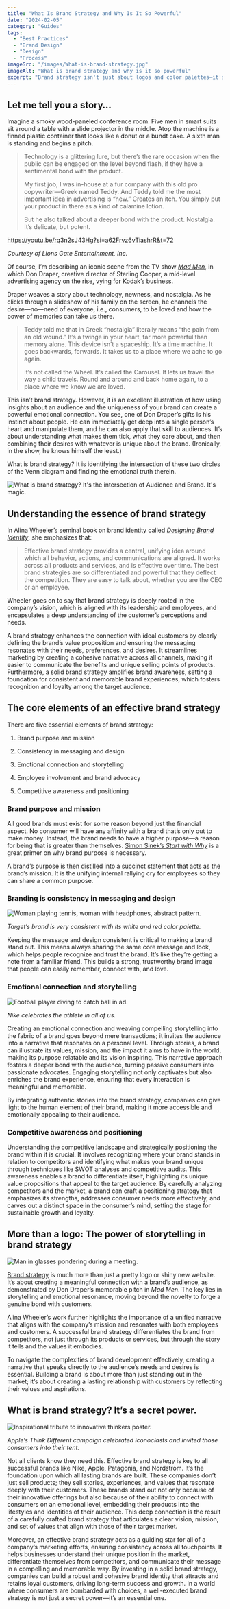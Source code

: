 ```yaml
---
title: "What Is Brand Strategy and Why Is It So Powerful"
date: "2024-02-05"
category: "Guides"
tags:
  - "Best Practices"
  - "Brand Design"
  - "Design"
  - "Process"
imageSrc: "/images/What-is-brand-strategy.jpg"
imageAlt: "What is brand strategy and why is it so powerful"
excerpt: "Brand strategy isn't just about logos and color palettes—it's about finding the sweet spot between what your audience wants and what makes your brand unique. When you nail this intersection, you create something truly magical: an emotional connection that transforms casual customers into devoted fans. Let me show you how it works."
---
```


## Let me tell you a story…

Imagine a smoky wood-paneled conference room. Five men in smart suits sit around a table with a slide projector in the middle. Atop the machine is a finned plastic container that looks like a donut or a bundt cake. A sixth man is standing and begins a pitch.

> Technology is a glittering lure, but there’s the rare occasion when the public can be engaged on the level beyond flash, if they have a sentimental bond with the product.
> 
> My first job, I was in-house at a fur company with this old pro copywriter—Greek named Teddy. And Teddy told me the most important idea in advertising is “new.” Creates an itch. You simply put your product in there as a kind of calamine lotion.
> 
> But he also talked about a deeper bond with the product. Nostalgia. It’s delicate, but potent.

https://youtu.be/rq3n2sJ43Hg?si=a62Frvz6vTiashrR&t=72

_Courtesy of Lions Gate Entertainment, Inc._

Of course, I’m describing an iconic scene from the TV show _[Mad Men](https://en.wikipedia.org/wiki/Mad_Men)_, in which Don Draper, creative director of Sterling Cooper, a mid-level advertising agency on the rise, vying for Kodak’s business.

Draper weaves a story about technology, newness, and nostalgia. As he clicks through a slideshow of his family on the screen, he channels the desire—no—need of everyone, i.e., consumers, to be loved and how the power of memories can take us there.

> Teddy told me that in Greek “nostalgia” literally means “the pain from an old wound.” It’s a twinge in your heart, far more powerful than memory alone. This device isn’t a spaceship. It’s a time machine. It goes backwards, forwards. It takes us to a place where we ache to go again.
> 
> It’s not called the Wheel. It’s called the Carousel. It lets us travel the way a child travels. Round and around and back home again, to a place where we know we are loved.

This isn’t brand strategy. However, it is an excellent illustration of how using insights about an audience and the uniqueness of your brand can create a powerful emotional connection. You see, one of Don Draper’s gifts is his instinct about people. He can immediately get deep into a single person’s heart and manipulate them, and he can also apply that skill to audiences. It’s about understanding what makes them tick, what they care about, and then combining their desires with whatever is unique about the brand. (Ironically, in the show, he knows himself the least.)

What is brand strategy? It is identifying the intersection of these two circles of the Venn diagram and finding the emotional truth therein.

![What is brand strategy? It's the intersection of Audience and Brand. It's magic.](/images/Brand-strategy-Venn-diagram-3.svg)

## Understanding the essence of brand strategy

In Alina Wheeler’s seminal book on brand identity called _[Designing Brand Identity](https://www.designingbrandidentity.info/)_, she emphasizes that:

> Effective brand strategy provides a central, unifying idea around which all behavior, actions, and communications are aligned. It works across all products and services, and is effective over time. The best brand strategies are so differentiated and powerful that they deflect the competition. They are easy to talk about, whether you are the CEO or an employee.

Wheeler goes on to say that brand strategy is deeply rooted in the company’s vision, which is aligned with its leadership and employees, and encapsulates a deep understanding of the customer’s perceptions and needs.

A brand strategy enhances the connection with ideal customers by clearly defining the brand’s value proposition and ensuring the messaging resonates with their needs, preferences, and desires. It streamlines marketing by creating a cohesive narrative across all channels, making it easier to communicate the benefits and unique selling points of products. Furthermore, a solid brand strategy amplifies brand awareness, setting a foundation for consistent and memorable brand experiences, which fosters recognition and loyalty among the target audience.

## The core elements of an effective brand strategy

There are five essential elements of brand strategy:

1. Brand purpose and mission

3. Consistency in messaging and design

5. Emotional connection and storytelling

7. Employee involvement and brand advocacy

9. Competitive awareness and positioning

### Brand purpose and mission

All good brands must exist for some reason beyond just the financial aspect. No consumer will have any affinity with a brand that’s only out to make money. Instead, the brand needs to have a higher purpose—a reason for being that is greater than themselves. [Simon Sinek’s _Start with Why_](https://rogerwong.me/posts/why-brand-strategy-is-important/#start-with-why) is a great primer on why brand purpose is necessary.

A brand’s purpose is then distilled into a succinct statement that acts as the brand’s mission. It is the unifying internal rallying cry for employees so they can share a common purpose.

### Branding is consistency in messaging and design

![Woman playing tennis, woman with headphones, abstract pattern.](/images/target-branding.jpeg)

_Target’s brand is very consistent with its white and red color palette._

Keeping the message and design consistent is critical to making a brand stand out. This means always sharing the same core message and look, which helps people recognize and trust the brand. It’s like they’re getting a note from a familiar friend. This builds a strong, trustworthy brand image that people can easily remember, connect with, and love.

### Emotional connection and storytelling

![Football player diving to catch ball in ad.](/images/nike-brand-ad.jpg)

_Nike celebrates the athlete in all of us._

Creating an emotional connection and weaving compelling storytelling into the fabric of a brand goes beyond mere transactions; it invites the audience into a narrative that resonates on a personal level. Through stories, a brand can illustrate its values, mission, and the impact it aims to have in the world, making its purpose relatable and its vision inspiring. This narrative approach fosters a deeper bond with the audience, turning passive consumers into passionate advocates. Engaging storytelling not only captivates but also enriches the brand experience, ensuring that every interaction is meaningful and memorable.

By integrating authentic stories into the brand strategy, companies can give light to the human element of their brand, making it more accessible and emotionally appealing to their audience.

### Competitive awareness and positioning

Understanding the competitive landscape and strategically positioning the brand within it is crucial. It involves recognizing where your brand stands in relation to competitors and identifying what makes your brand unique through techniques like SWOT analyses and competitive audits. This awareness enables a brand to differentiate itself, highlighting its unique value propositions that appeal to the target audience. By carefully analyzing competitors and the market, a brand can craft a positioning strategy that emphasizes its strengths, addresses consumer needs more effectively, and carves out a distinct space in the consumer’s mind, setting the stage for sustainable growth and loyalty.

## More than a logo: The power of storytelling in brand strategy

![Man in glasses pondering during a meeting.](/images/Harry-crying.jpg)

[Brand strategy](/posts/why-is-brand-strategy-important) is much more than just a pretty logo or shiny new website. It’s about creating a meaningful connection with a brand’s audience, as demonstrated by Don Draper’s memorable pitch in _Mad Men_. The key lies in storytelling and emotional resonance, moving beyond the novelty to forge a genuine bond with customers.

Alina Wheeler’s work further highlights the importance of a unified narrative that aligns with the company’s mission and resonates with both employees and customers. A successful brand strategy differentiates the brand from competitors, not just through its products or services, but through the story it tells and the values it embodies.

To navigate the complexities of brand development effectively, creating a narrative that speaks directly to the audience’s needs and desires is essential. Building a brand is about more than just standing out in the market; it’s about creating a lasting relationship with customers by reflecting their values and aspirations.

## What is brand strategy? It’s a secret power.

![Inspirational tribute to innovative thinkers poster.](/images/apple-crazy-ones.png)

_Apple’s Think Different campaign celebrated iconoclasts and invited those consumers into their tent._

Not all clients know they need this. Effective brand strategy is key to all successful brands like Nike, Apple, Patagonia, and Nordstrom. It’s the foundation upon which all lasting brands are built. These companies don’t just sell products; they sell stories, experiences, and values that resonate deeply with their customers. These brands stand out not only because of their innovative offerings but also because of their ability to connect with consumers on an emotional level, embedding their products into the lifestyles and identities of their audience. This deep connection is the result of a carefully crafted brand strategy that articulates a clear vision, mission, and set of values that align with those of their target market.

Moreover, an effective brand strategy acts as a guiding star for all of a company’s marketing efforts, ensuring consistency across all touchpoints. It helps businesses understand their unique position in the market, differentiate themselves from competitors, and communicate their message in a compelling and memorable way. By investing in a solid brand strategy, companies can build a robust and cohesive brand identity that attracts and retains loyal customers, driving long-term success and growth. In a world where consumers are bombarded with choices, a well-executed brand strategy is not just a secret power—it’s an essential one.
